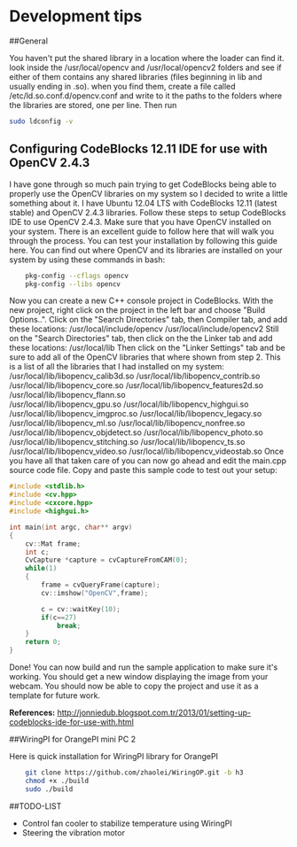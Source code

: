 Development tips
===

##General

You haven't put the shared library in a location where the loader can find it.
look inside the /usr/local/opencv and /usr/local/opencv2 folders and see if
either of them contains any shared libraries (files beginning in lib and
usually ending in .so). when you find them, create a file called
/etc/ld.so.conf.d/opencv.conf and write to it the paths to the folders where
the libraries are stored, one per line. Then run


```sh
sudo ldconfig -v
```

Configuring CodeBlocks 12.11 IDE for use with OpenCV 2.4.3
---

I have gone through so much pain trying to get CodeBlocks being able to properly use the OpenCV libraries on my system so I decided to write a little something about it. I have Ubuntu 12.04 LTS with CodeBlocks 12.11 (latest stable) and OpenCV 2.4.3 libraries. Follow these steps to setup CodeBlocks IDE to use OpenCV 2.4.3.
Make sure that you have OpenCV installed on your system. There is an excellent guide to follow here that will walk you through the process. You can test your installation by following this guide here.
You can find out where OpenCV and its libraries are installed on your system by using these commands in bash:
```sh
    pkg-config --cflags opencv
    pkg-config --libs opencv 
```
Now you can create a new C++ console project in CodeBlocks.
With the new project, right click on the project in the left bar and choose "Build Options..".
Click on the "Search Directories" tab, then Compiler tab, and add these locations:
    /usr/local/include/opencv
    /usr/local/include/opencv2
Still on the "Search Directories" tab, then click on the the Linker tab and add these locations:
    /usr/local/lib
Then click on the "Linker Settings" tab and be sure to add all of the OpenCV libraries that where shown from step 2. This is a list of all the libraries that I had installed on my system:
    /usr/local/lib/libopencv_calib3d.so
    /usr/local/lib/libopencv_contrib.so
    /usr/local/lib/libopencv_core.so 
    /usr/local/lib/libopencv_features2d.so 
    /usr/local/lib/libopencv_flann.so   
    /usr/local/lib/libopencv_gpu.so 
    /usr/local/lib/libopencv_highgui.so 
    /usr/local/lib/libopencv_imgproc.so 
    /usr/local/lib/libopencv_legacy.so   
    /usr/local/lib/libopencv_ml.so 
    /usr/local/lib/libopencv_nonfree.so 
    /usr/local/lib/libopencv_objdetect.so 
    /usr/local/lib/libopencv_photo.so 
    /usr/local/lib/libopencv_stitching.so 
    /usr/local/lib/libopencv_ts.so 
    /usr/local/lib/libopencv_video.so 
    /usr/local/lib/libopencv_videostab.so
Once you have all that taken care of you can now go ahead and edit the main.cpp source code file. Copy and paste this sample code to test out your setup:

```cpp
#include <stdlib.h>
#include <cv.hpp>
#include <cxcore.hpp>
#include <highgui.h> 

int main(int argc, char** argv)
{
    cv::Mat frame;
    int c;
    CvCapture *capture = cvCaptureFromCAM(0);
    while(1)
    {
        frame = cvQueryFrame(capture);
        cv::imshow("OpenCV",frame);

        c = cv::waitKey(10);
        if(c==27)
            break;
    }
    return 0;
}
```
Done! You can now build and run the sample application to make sure it's working. You should get a new window displaying the image from your webcam. You should now be able to copy the project and use it as a template for future work.

**References:** http://jonniedub.blogspot.com.tr/2013/01/setting-up-codeblocks-ide-for-use-with.html


##WiringPI for OrangePI mini PC 2

Here is quick installation for WiringPI library for OrangePI 

```sh
    git clone https://github.com/zhaolei/WiringOP.git -b h3 
    chmod +x ./build
    sudo ./build
```
##TODO-LIST
* Control fan cooler to stabilize temperature using WiringPI
* Steering the vibration motor

